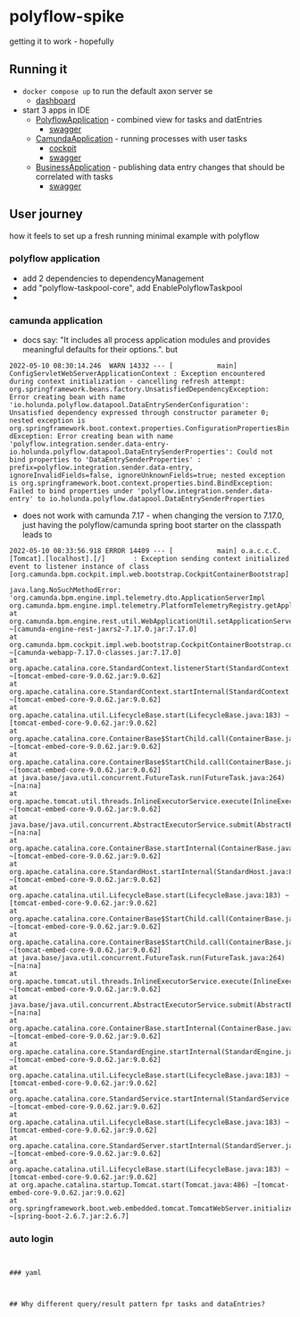 # polyflow-spike

getting it to work - hopefully

## Running it

- `docker compose up` to run the default axon server se
  - [dashboard](http://localhost:8024/#overview)
- start 3 apps in IDE
  - [PolyflowApplication](./polyflow-application/src/main/kotlin/PolyflowApplication.kt) - combined view for tasks and datEntries
    - [swagger](http://localhost:20000/)
  - [CamundaApplication](./camunda-application/src/main/kotlin/CamundaApplication.kt) - running processes with user tasks
    - [cockpit](http://localhost:20001/camunda/app/cockpit/default/#/dashboard)
    - [swagger](http://localhost:20001/swagger-ui/index.html)
  - [BusinessApplication](./business-application/src/main/kotlin/BusinessApplication.kt) - publishing data entry changes that should be correlated with tasks
    - [swagger](http://localhost:20002/)



## User journey

how it feels to set up a fresh running minimal example with polyflow

### polyflow application

- add 2 dependencies to dependencyManagement
- add "polyflow-taskpool-core", add EnablePolyflowTaskpool
- 

### camunda application

- docs say: "It includes all process application modules and provides meaningful defaults for their options.". but

`2022-05-10 08:30:14.246  WARN 14332 --- [           main] ConfigServletWebServerApplicationContext : Exception encountered during context initialization - cancelling refresh attempt: org.springframework.beans.factory.UnsatisfiedDependencyException: Error creating bean with name 'io.holunda.polyflow.datapool.DataEntrySenderConfiguration': Unsatisfied dependency expressed through constructor parameter 0; nested exception is org.springframework.boot.context.properties.ConfigurationPropertiesBindException: Error creating bean with name 'polyflow.integration.sender.data-entry-io.holunda.polyflow.datapool.DataEntrySenderProperties': Could not bind properties to 'DataEntrySenderProperties' : prefix=polyflow.integration.sender.data-entry, ignoreInvalidFields=false, ignoreUnknownFields=true; nested exception is org.springframework.boot.context.properties.bind.BindException: Failed to bind properties under 'polyflow.integration.sender.data-entry' to io.holunda.polyflow.datapool.DataEntrySenderProperties`

- does not work with camunda 7.17 - when changing the version to 7.17.0, just having the polyflow/camunda spring boot starter on the classpath leads to

```
2022-05-10 08:33:56.918 ERROR 14409 --- [           main] o.a.c.c.C.[Tomcat].[localhost].[/]       : Exception sending context initialized event to listener instance of class [org.camunda.bpm.cockpit.impl.web.bootstrap.CockpitContainerBootstrap]

java.lang.NoSuchMethodError: 'org.camunda.bpm.engine.impl.telemetry.dto.ApplicationServerImpl org.camunda.bpm.engine.impl.telemetry.PlatformTelemetryRegistry.getApplicationServer()'
at org.camunda.bpm.engine.rest.util.WebApplicationUtil.setApplicationServer(WebApplicationUtil.java:31) ~[camunda-engine-rest-jaxrs2-7.17.0.jar:7.17.0]
at org.camunda.bpm.cockpit.impl.web.bootstrap.CockpitContainerBootstrap.contextInitialized(CockpitContainerBootstrap.java:43) ~[camunda-webapp-7.17.0-classes.jar:7.17.0]
at org.apache.catalina.core.StandardContext.listenerStart(StandardContext.java:4766) ~[tomcat-embed-core-9.0.62.jar:9.0.62]
at org.apache.catalina.core.StandardContext.startInternal(StandardContext.java:5230) ~[tomcat-embed-core-9.0.62.jar:9.0.62]
at org.apache.catalina.util.LifecycleBase.start(LifecycleBase.java:183) ~[tomcat-embed-core-9.0.62.jar:9.0.62]
at org.apache.catalina.core.ContainerBase$StartChild.call(ContainerBase.java:1396) ~[tomcat-embed-core-9.0.62.jar:9.0.62]
at org.apache.catalina.core.ContainerBase$StartChild.call(ContainerBase.java:1386) ~[tomcat-embed-core-9.0.62.jar:9.0.62]
at java.base/java.util.concurrent.FutureTask.run(FutureTask.java:264) ~[na:na]
at org.apache.tomcat.util.threads.InlineExecutorService.execute(InlineExecutorService.java:75) ~[tomcat-embed-core-9.0.62.jar:9.0.62]
at java.base/java.util.concurrent.AbstractExecutorService.submit(AbstractExecutorService.java:145) ~[na:na]
at org.apache.catalina.core.ContainerBase.startInternal(ContainerBase.java:919) ~[tomcat-embed-core-9.0.62.jar:9.0.62]
at org.apache.catalina.core.StandardHost.startInternal(StandardHost.java:835) ~[tomcat-embed-core-9.0.62.jar:9.0.62]
at org.apache.catalina.util.LifecycleBase.start(LifecycleBase.java:183) ~[tomcat-embed-core-9.0.62.jar:9.0.62]
at org.apache.catalina.core.ContainerBase$StartChild.call(ContainerBase.java:1396) ~[tomcat-embed-core-9.0.62.jar:9.0.62]
at org.apache.catalina.core.ContainerBase$StartChild.call(ContainerBase.java:1386) ~[tomcat-embed-core-9.0.62.jar:9.0.62]
at java.base/java.util.concurrent.FutureTask.run(FutureTask.java:264) ~[na:na]
at org.apache.tomcat.util.threads.InlineExecutorService.execute(InlineExecutorService.java:75) ~[tomcat-embed-core-9.0.62.jar:9.0.62]
at java.base/java.util.concurrent.AbstractExecutorService.submit(AbstractExecutorService.java:145) ~[na:na]
at org.apache.catalina.core.ContainerBase.startInternal(ContainerBase.java:919) ~[tomcat-embed-core-9.0.62.jar:9.0.62]
at org.apache.catalina.core.StandardEngine.startInternal(StandardEngine.java:263) ~[tomcat-embed-core-9.0.62.jar:9.0.62]
at org.apache.catalina.util.LifecycleBase.start(LifecycleBase.java:183) ~[tomcat-embed-core-9.0.62.jar:9.0.62]
at org.apache.catalina.core.StandardService.startInternal(StandardService.java:432) ~[tomcat-embed-core-9.0.62.jar:9.0.62]
at org.apache.catalina.util.LifecycleBase.start(LifecycleBase.java:183) ~[tomcat-embed-core-9.0.62.jar:9.0.62]
at org.apache.catalina.core.StandardServer.startInternal(StandardServer.java:927) ~[tomcat-embed-core-9.0.62.jar:9.0.62]
at org.apache.catalina.util.LifecycleBase.start(LifecycleBase.java:183) ~[tomcat-embed-core-9.0.62.jar:9.0.62]
at org.apache.catalina.startup.Tomcat.start(Tomcat.java:486) ~[tomcat-embed-core-9.0.62.jar:9.0.62]
at org.springframework.boot.web.embedded.tomcat.TomcatWebServer.initialize(TomcatWebServer.java:123) ~[spring-boot-2.6.7.jar:2.6.7]
```

### auto login

```


### yaml



## Why different query/result pattern fpr tasks and dataEntries?
